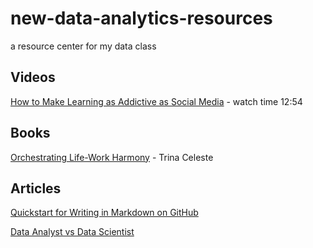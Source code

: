 # new-data-analytics-resources
a resource center for my data class

## Videos
[How to Make Learning as Addictive as Social Media](https://www.youtube.com/watch?v=P6FORpg0KVo&t=2s) - watch time 12:54

## Books
[Orchestrating Life-Work Harmony](https://www.amazon.com/Orchestrating-Life-Work-Harmony-Life-First-Courageous-ebook/dp/B0CB9LYYYQ) - Trina Celeste

## Articles
[Quickstart for Writing in Markdown on GitHub](https://docs.github.com/en/get-started/writing-on-github/getting-started-with-writing-and-formatting-on-github/quickstart-for-writing-on-github)

[Data Analyst vs Data Scientist](https://www.freecodecamp.org/news/data-analyst-vs-data-scientist-whats-the-difference/)
